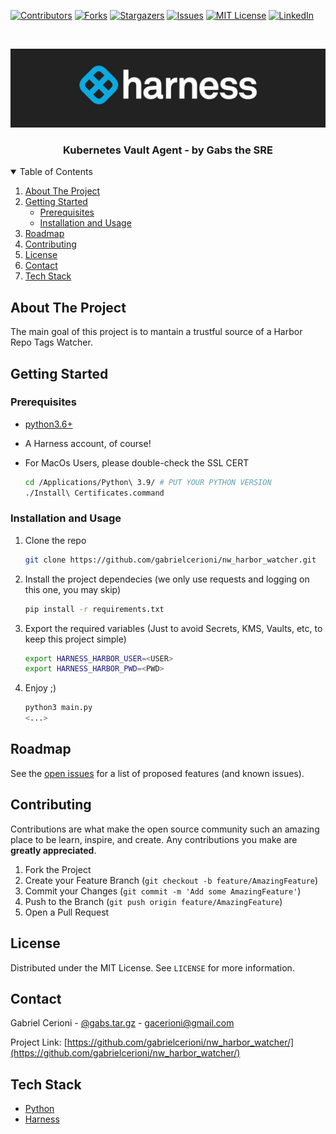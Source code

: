 [![Contributors][contributors-shield]][contributors-url]
[![Forks][forks-shield]][forks-url]
[![Stargazers][stars-shield]][stars-url]
[![Issues][issues-shield]][issues-url]
[![MIT License][license-shield]][license-url]
[![LinkedIn][linkedin-shield]][linkedin-url]


<!-- PROJECT LOGO -->
<br />
<p align="center">
  <a href="https://github.com/gabrielcerioni/nw_harbor_watcher">
    <img src="images/harness_banner.jpeg" alt="Logo">
  </a>

  <h3 align="center">Kubernetes Vault Agent - by Gabs the SRE</h3>

<!-- TABLE OF CONTENTS -->
<details open="open">
  <summary>Table of Contents</summary>
  <ol>
    <li>
      <a href="#about-the-project">About The Project</a>
    </li>
    <li>
      <a href="#getting-started">Getting Started</a>
      <ul>
        <li><a href="#prerequisites">Prerequisites</a></li>
        <li><a href="#installation-and-usage">Installation and Usage</a></li>
      </ul>
    </li>
    <li><a href="#roadmap">Roadmap</a></li>
    <li><a href="#contributing">Contributing</a></li>
    <li><a href="#license">License</a></li>
    <li><a href="#contact">Contact</a></li>
    <li><a href="#tech-stack">Tech Stack</a></li>
  </ol>
</details>



<!-- ABOUT THE PROJECT -->
## About The Project

The main goal of this project is to mantain a trustful source of a Harbor Repo Tags Watcher.


<!-- GETTING STARTED -->
## Getting Started

### Prerequisites

* [python3.6+](https://www.python.org/downloads/)

* A Harness account, of course!

* For MacOs Users, please double-check the SSL CERT
   ```sh
   cd /Applications/Python\ 3.9/ # PUT YOUR PYTHON VERSION
   ./Install\ Certificates.command
   ```

### Installation and Usage

1. Clone the repo
   ```sh
   git clone https://github.com/gabrielcerioni/nw_harbor_watcher.git
   ```
2. Install the project dependecies (we only use requests and logging on this one, you may skip)
   ```sh
   pip install -r requirements.txt
   ```
3. Export the required variables (Just to avoid Secrets, KMS, Vaults, etc, to keep this project simple)
   ```sh
   export HARNESS_HARBOR_USER=<USER>
   export HARNESS_HARBOR_PWD=<PWD>
   ```

4. Enjoy ;)
   ```sh
   python3 main.py
   <...>
   ```

<!-- ROADMAP -->
## Roadmap

See the [open issues](https://github.com/gabrielcerioni/harness_graphql_labs/issues) for a list of proposed features (and known issues).



<!-- CONTRIBUTING -->
## Contributing

Contributions are what make the open source community such an amazing place to be learn, inspire, and create. Any contributions you make are **greatly appreciated**.

1. Fork the Project
2. Create your Feature Branch (`git checkout -b feature/AmazingFeature`)
3. Commit your Changes (`git commit -m 'Add some AmazingFeature'`)
4. Push to the Branch (`git push origin feature/AmazingFeature`)
5. Open a Pull Request



<!-- LICENSE -->
## License

Distributed under the MIT License. See `LICENSE` for more information.



<!-- CONTACT -->
## Contact

Gabriel Cerioni - [@gabs.tar.gz](https://www.instagram.com/gabs.tar.gz/) - gacerioni@gmail.com

Project Link: [https://github.com/gabrielcerioni/nw_harbor_watcher/](https://github.com/gabrielcerioni/nw_harbor_watcher/)

<!-- Tech Stack -->
## Tech Stack

* [Python](https://www.python.org/)
* [Harness](https://harness.io)



<!-- MARKDOWN LINKS & IMAGES -->
<!-- https://www.markdownguide.org/basic-syntax/#reference-style-links -->
[contributors-shield]: https://img.shields.io/github/contributors/gabrielcerioni/nw_harbor_watcher.svg?style=for-the-badge
[contributors-url]: https://github.com/gabrielcerioni/nw_harbor_watcher/graphs/contributors
[forks-shield]: https://img.shields.io/github/forks/gabrielcerioni/nw_harbor_watcher.svg?style=for-the-badge
[forks-url]: https://github.com/gabrielcerioni/nw_harbor_watcher/network/members
[stars-shield]: https://img.shields.io/github/stars/gabrielcerioni/nw_harbor_watcher.svg?style=for-the-badge
[stars-url]: https://github.com/gabrielcerioni/nw_harbor_watcher/stargazers
[issues-shield]: https://img.shields.io/github/issues/gabrielcerioni/nw_harbor_watcher.svg?style=for-the-badge
[issues-url]: https://github.com/gabrielcerioni/nw_harbor_watcher/issues
[license-shield]: https://img.shields.io/github/license/gabrielcerioni/nw_harbor_watcher.svg?style=for-the-badge
[license-url]: https://github.com/gabrielcerioni/nw_harbor_watcher/blob/master/LICENSE
[linkedin-shield]: https://img.shields.io/badge/-LinkedIn-black.svg?style=for-the-badge&logo=linkedin&colorB=555
[linkedin-url]: https://linkedin.com/in/gabrielcerioni
[api_postman_all]: images/Postman_API_ALL.png
[api_postman_id]: images/Postman_API_by_id.png
[api_postman_name]: images/Postman_API_by_name.png
